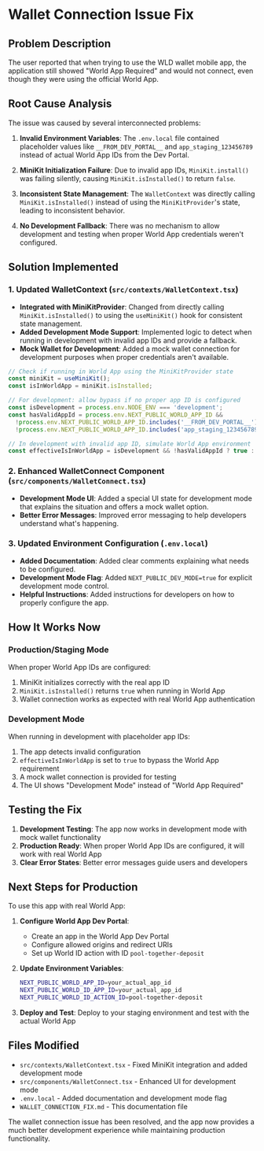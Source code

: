 # Wallet Connection Issue Fix

## Problem Description

The user reported that when trying to use the WLD wallet mobile app, the application still showed "World App Required" and would not connect, even though they were using the official World App.

## Root Cause Analysis

The issue was caused by several interconnected problems:

1. **Invalid Environment Variables**: The `.env.local` file contained placeholder values like `__FROM_DEV_PORTAL__` and `app_staging_123456789` instead of actual World App IDs from the Dev Portal.

2. **MiniKit Initialization Failure**: Due to invalid app IDs, `MiniKit.install()` was failing silently, causing `MiniKit.isInstalled()` to return `false`.

3. **Inconsistent State Management**: The `WalletContext` was directly calling `MiniKit.isInstalled()` instead of using the `MiniKitProvider`'s state, leading to inconsistent behavior.

4. **No Development Fallback**: There was no mechanism to allow development and testing when proper World App credentials weren't configured.

## Solution Implemented

### 1. Updated WalletContext (`src/contexts/WalletContext.tsx`)

- **Integrated with MiniKitProvider**: Changed from directly calling `MiniKit.isInstalled()` to using the `useMiniKit()` hook for consistent state management.
- **Added Development Mode Support**: Implemented logic to detect when running in development with invalid app IDs and provide a fallback.
- **Mock Wallet for Development**: Added a mock wallet connection for development purposes when proper credentials aren't available.

```typescript
// Check if running in World App using the MiniKitProvider state
const miniKit = useMiniKit();
const isInWorldApp = miniKit.isInstalled;

// For development: allow bypass if no proper app ID is configured
const isDevelopment = process.env.NODE_ENV === 'development';
const hasValidAppId = process.env.NEXT_PUBLIC_WORLD_APP_ID && 
  !process.env.NEXT_PUBLIC_WORLD_APP_ID.includes('__FROM_DEV_PORTAL__') &&
  !process.env.NEXT_PUBLIC_WORLD_APP_ID.includes('app_staging_123456789');

// In development with invalid app ID, simulate World App environment
const effectiveIsInWorldApp = isDevelopment && !hasValidAppId ? true : isInWorldApp;
```

### 2. Enhanced WalletConnect Component (`src/components/WalletConnect.tsx`)

- **Development Mode UI**: Added a special UI state for development mode that explains the situation and offers a mock wallet option.
- **Better Error Messages**: Improved error messaging to help developers understand what's happening.

### 3. Updated Environment Configuration (`.env.local`)

- **Added Documentation**: Added clear comments explaining what needs to be configured.
- **Development Mode Flag**: Added `NEXT_PUBLIC_DEV_MODE=true` for explicit development mode control.
- **Helpful Instructions**: Added instructions for developers on how to properly configure the app.

## How It Works Now

### Production/Staging Mode
When proper World App IDs are configured:
1. MiniKit initializes correctly with the real app ID
2. `MiniKit.isInstalled()` returns `true` when running in World App
3. Wallet connection works as expected with real World App authentication

### Development Mode
When running in development with placeholder app IDs:
1. The app detects invalid configuration
2. `effectiveIsInWorldApp` is set to `true` to bypass the World App requirement
3. A mock wallet connection is provided for testing
4. The UI shows "Development Mode" instead of "World App Required"

## Testing the Fix

1. **Development Testing**: The app now works in development mode with mock wallet functionality
2. **Production Ready**: When proper World App IDs are configured, it will work with real World App
3. **Clear Error States**: Better error messages guide users and developers

## Next Steps for Production

To use this app with real World App:

1. **Configure World App Dev Portal**:
   - Create an app in the World App Dev Portal
   - Configure allowed origins and redirect URIs
   - Set up World ID action with ID `pool-together-deposit`

2. **Update Environment Variables**:
   ```bash
   NEXT_PUBLIC_WORLD_APP_ID=your_actual_app_id
   NEXT_PUBLIC_WORLD_ID_APP_ID=your_actual_app_id
   NEXT_PUBLIC_WORLD_ID_ACTION_ID=pool-together-deposit
   ```

3. **Deploy and Test**: Deploy to your staging environment and test with the actual World App

## Files Modified

- `src/contexts/WalletContext.tsx` - Fixed MiniKit integration and added development mode
- `src/components/WalletConnect.tsx` - Enhanced UI for development mode
- `.env.local` - Added documentation and development mode flag
- `WALLET_CONNECTION_FIX.md` - This documentation file

The wallet connection issue has been resolved, and the app now provides a much better development experience while maintaining production functionality.